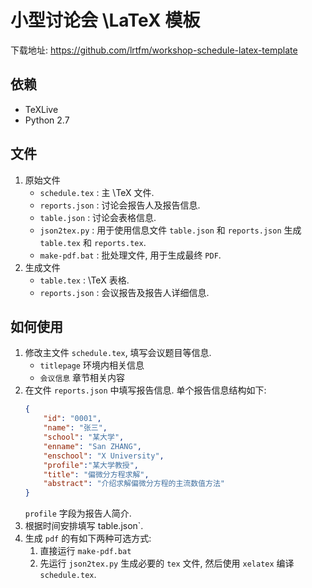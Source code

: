 # 小型讨论会 \LaTeX 模板
下载地址: https://github.com/lrtfm/workshop-schedule-latex-template
## 依赖
- TeXLive
- Python 2.7

## 文件
1. 原始文件
	- `schedule.tex` : 主 \TeX 文件.
	- `reports.json` : 讨论会报告人及报告信息.
	- `table.json` : 讨论会表格信息.
	- `json2tex.py` : 用于使用信息文件 `table.json` 和 `reports.json` 生成 `table.tex` 和 `reports.tex`.
	- `make-pdf.bat` : 批处理文件, 用于生成最终 `PDF`.
2. 生成文件
	- `table.tex` : \TeX 表格.
	- `reports.json` : 会议报告及报告人详细信息.



## 如何使用
1. 修改主文件 `schedule.tex`, 填写会议题目等信息. 
	- `titlepage` 环境内相关信息
	- `会议信息` 章节相关内容
2. 在文件 `reports.json` 中填写报告信息. 单个报告信息结构如下:
	``` json
	{
		"id": "0001",
		"name": "张三",
		"school": "某大学",
		"enname": "San ZHANG",
		"enschool": "X University",
		"profile":"某大学教授",
		"title": "偏微分方程求解",
		"abstract": "介绍求解偏微分方程的主流数值方法"       
	}
	```
	`profile` 字段为报告人简介.
3. 根据时间安排填写 table.json`.
4. 生成 `pdf` 的有如下两种可选方式:
	1) 直接运行 `make-pdf.bat`
	2) 先运行 `json2tex.py` 生成必要的 `tex` 文件, 然后使用 `xelatex` 编译 `schedule.tex`.
